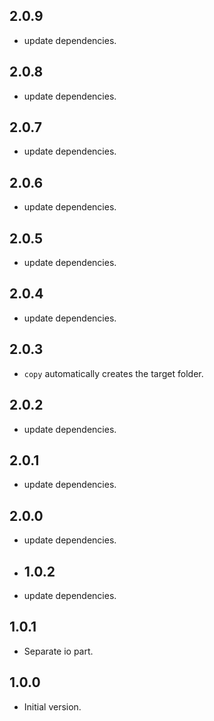 ## 2.0.9

- update dependencies.

## 2.0.8

- update dependencies.

## 2.0.7

- update dependencies.

## 2.0.6

- update dependencies.

## 2.0.5

- update dependencies.

## 2.0.4

- update dependencies.

## 2.0.3

- `copy` automatically creates the target folder.

## 2.0.2

- update dependencies.

## 2.0.1

- update dependencies.

## 2.0.0

- update dependencies.

- ## 1.0.2

- update dependencies.

## 1.0.1

- Separate io part.
 
## 1.0.0

- Initial version.
